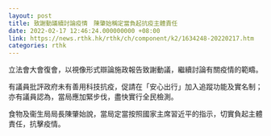 ```yaml
---
layout: post
title: 致謝動議續討論疫情　陳肇始稱定當負起抗疫主體責任
date: 2022-02-17 12:46:24.000000000 +08:00
link: https://news.rthk.hk/rthk/ch/component/k2/1634248-20220217.htm
categories: rthk
---
```


立法會大會復會，以視像形式辯論施政報告致謝動議，繼續討論有關疫情的範疇。

有議員批評政府未有善用科技抗疫，促請在「安心出行」加入追蹤功能及實名制；亦有議員認為，當局應加緊步伐，盡快實行全民檢測。

食物及衞生局局長陳肇始說，當局定當按照國家主席習近平的指示，切實負起主體責任，抗擊疫情。
